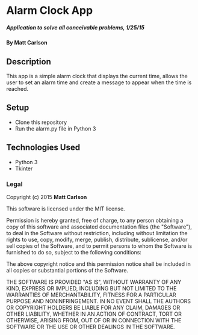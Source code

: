 # Alarm Clock App

##### Application to solve all conceivable problems, 1/25/15

#### By **Matt Carlson**

## Description

This app is a simple alarm clock that displays the current time, allows the user to set an alarm time and create a message to appear when the time is reached.

## Setup

* Clone this repository
* Run the alarm.py file in Python 3




## Technologies Used

* Python 3
* Tkinter



### Legal



Copyright (c) 2015 **Matt Carlson**

This software is licensed under the MIT license.

Permission is hereby granted, free of charge, to any person obtaining a copy
of this software and associated documentation files (the "Software"), to deal
in the Software without restriction, including without limitation the rights
to use, copy, modify, merge, publish, distribute, sublicense, and/or sell
copies of the Software, and to permit persons to whom the Software is
furnished to do so, subject to the following conditions:

The above copyright notice and this permission notice shall be included in
all copies or substantial portions of the Software.

THE SOFTWARE IS PROVIDED "AS IS", WITHOUT WARRANTY OF ANY KIND, EXPRESS OR
IMPLIED, INCLUDING BUT NOT LIMITED TO THE WARRANTIES OF MERCHANTABILITY,
FITNESS FOR A PARTICULAR PURPOSE AND NONINFRINGEMENT. IN NO EVENT SHALL THE
AUTHORS OR COPYRIGHT HOLDERS BE LIABLE FOR ANY CLAIM, DAMAGES OR OTHER
LIABILITY, WHETHER IN AN ACTION OF CONTRACT, TORT OR OTHERWISE, ARISING FROM,
OUT OF OR IN CONNECTION WITH THE SOFTWARE OR THE USE OR OTHER DEALINGS IN
THE SOFTWARE.
